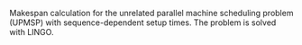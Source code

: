 Makespan calculation for the unrelated parallel machine scheduling problem (UPMSP) with sequence-dependent setup times.
The problem is solved with LINGO.
